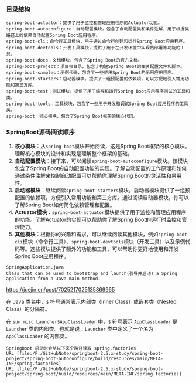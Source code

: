 ### 目录结构

```
spring-boot-actuator：提供了用于监控和管理应用程序的Actuator功能。
spring-boot-autoconfigure：自动配置模块，包含了自动配置类和条件注解，用于根据类路径上的依赖自动配置Spring Boot应用程序。
spring-boot-cli：命令行工具模块，用于通过命令行创建和运行Spring Boot应用程序。
spring-boot-devtools：开发工具模块，提供了用于在开发环境中实现热部署等功能的工具。
spring-boot-docs：文档模块，包含了Spring Boot的官方文档。
spring-boot-project：项目根目录，包含了构建Spring Boot的相关配置文件和脚本。
spring-boot-samples：示例代码，包含了一些使用Spring Boot的示例应用程序。
spring-boot-starters：启动器模块，提供了一组预配置的依赖项，可以方便地引入常用功能和第三方库。
spring-boot-test：测试模块，提供了用于编写和运行Spring Boot应用程序测试的工具和类。
spring-boot-tools：工具模块，包含了一些用于开发和调试Spring Boot应用程序的工具类。
spring-boot：核心模块，包含了Spring Boot框架的核心代码。
```

### SpringBoot源码阅读顺序

1. **核心模块**：从`spring-boot`模块开始阅读，这是Spring Boot框架的核心模块。理解核心模块的设计和实现是理解整个框架的基础。
2. **自动配置模块**：接下来，可以阅读`spring-boot-autoconfigure`模块。该模块包含了Spring Boot的自动配置功能的实现。了解自动配置的工作原理和如何通过条件注解来控制自动配置可以帮助你理解Spring Boot的灵活性和易用性。
3. **启动器模块**：继续阅读`spring-boot-starters`模块。启动器模块提供了一组预配置的依赖项，方便引入常用功能和第三方库。通过阅读启动器模块，你可以了解Spring Boot如何简化依赖管理和配置。
4. **Actuator模块**：`spring-boot-actuator`模块提供了用于监控和管理应用程序的功能。了解Actuator的实现可以帮助你了解Spring Boot的运行时监控和管理能力。
5. **其他模块**：根据你的兴趣和需求，可以继续阅读其他模块，例如`spring-boot-cli`模块（命令行工具）、`spring-boot-devtools`模块（开发工具）以及示例代码等。这些模块提供了额外的功能和工具，可以帮助你更好地使用和开发Spring Boot应用程序。



```
SpringApplication.java
Class that can be used to bootstrap and launch(引导并启动) a Spring application from a Java main method.
```

https://juejin.cn/post/7025217025135869965



在 Java 类名中，`$` 符号通常表示内部类（Inner Class）或嵌套类（Nested Class）的分隔符。

在 `sun.misc.Launcher$AppClassLoader` 中，`$` 符号表示 `AppClassLoader` 是 `Launcher` 类的内部类。也就是说，`Launcher` 类中定义了一个名为 `AppClassLoader` 的内部类。







```
SpringBoot 启动时会从以下来个路径读取 spring.factories
URL [file:/F:/GitHubNote/springboot-2.5.x-study/spring-boot-project/spring-boot-autoconfigure/build/resources/main/META-INF/spring.factories]
URL [file:/F:/GitHubNote/springboot-2.5.x-study/spring-boot-project/spring-boot/build/resources/main/META-INF/spring.factories]
```

